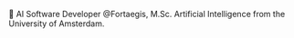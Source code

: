 👋 AI Software Developer @Fortaegis, M.Sc. Artificial Intelligence from the University of Amsterdam.

<!---
ingur/ingur is a ✨ special ✨ repository because its `README.md` (this file) appears on your GitHub profile.
You can click the Preview link to take a look at your changes.
--->
